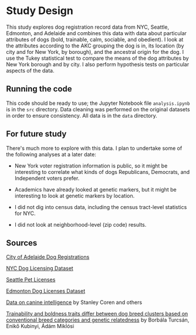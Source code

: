 # Study Design

This study explores dog registration record data from NYC, Seattle, Edmonton, and Adelaide and combines this data with data about particular attributes of dogs (bold, trainable, calm, sociable, and obedient). I look at the attributes according to the AKC grouping the dog is in, its location (by city and for New York, by borough), and the ancestral origin for the dog. I use the Tukey statistical test to compare the means of the dog attributes by New York borough and by city. I also perform hypothesis tests on particular aspects of the data.

## Running the code

This code should be ready to use; the Jupyter Notebook file `analysis.ipynb` is in the `src` directory. Data cleaning was performed on the original datasets in order to ensure consistency. All data is in the `data` directory.
<!-- In another file, I used the  fuzzing add-on `fuzzywuzzy`. You can run the `src/analysis-fuzzy.py` file, but you may need to install fuzzywuzzy by typing `pip install fuzzywuzzy[speedup]`. -->

## For future study

There's much more to explore with this data. I plan to undertake some of the following analyses at a later date:

* New York voter registration information is public, so it might be interesting to correlate what kinds of dogs Republicans, Democrats, and Independent voters prefer.

* Academics have already looked at genetic markers, but it might be interesting to look at genetic markers by location.

* I did not dig into census data, including the census tract-level statistics for NYC.

* I did not look at neighborhood-level (zip code) results.

## Sources

[City of Adelaide Dog Registrations](https://data.gov.au/dataset/ds-sa-8aa33af5-4146-447e-b9e9-0c00b616cd38/details)

[NYC Dog Licensing Dataset](https://data.cityofnewyork.us/Health/NYC-Dog-Licensing-Dataset/nu7n-tubp)

[Seattle Pet Licenses](https://data.seattle.gov/Community/Seattle-Pet-Licenses/jguv-t9rb)

[Edmonton Dog Licenses Dataset](https://data.edmonton.ca/Community-Services/Pet-Licenses-by-Neighbourhood/5squ-mg4w)

[Data on canine intelligence](https://data.world/len/intelligence-of-dogs) by Stanley Coren and others

[Trainability and boldness traits differ between dog breed clusters based on conventional breed categories and genetic relatedness](https://www.researchgate.net/publication/228485434_Trainability_and_boldness_traits_differ_between_dog_breed_clusters_based_on_conventional_breed_categories_and_genetic_relatedness) by Borbála Turcsán, Enikő Kubinyi, Ádám Miklósi

<!-- Further research on dogs in the UK: [Estimation of the number and demographics of companion dogs in the UK](https://bmcvetres.biomedcentral.com/articles/10.1186/1746-6148-7-74) by Lucy Asher, Emma L Buckland, C Ianthi Phylactopoulos, Martin C Whiting, Siobhan M Abeyesinghe and Christopher M Wathes -->